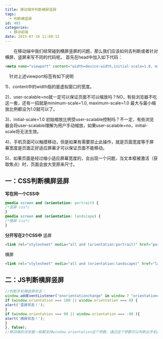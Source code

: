 ```yaml
---
title: 移动端中判断横屏竖屏
tags:
  - 判断横竖屏
id: 493
categories:
  - 移动前端
date: 2015-07-16 11:09:12
---
```


&emsp;&emsp;在移动端中我们经常碰到横屏竖屏的问题，那么我们应该如何去判断或者针对横屏、竖屏来写不同的代码呢。
首先在head中加入如下代码：

```html
<meta name="viewport" content="width=device-width,initial-scale=1.0, minimum-scale=1.0, maximum-scale=1.0, user-scalable=no"/>
```

&emsp;针对上述viewport标签有如下说明

1)、content中的width指的是虚拟窗口的宽度。

2)、user-scalable=no就一定可以保证页面不可以缩放吗？NO，有些浏览器不吃这一套，还有一招就是minimum-scale=1.0, maximum-scale=1.0 最大与最小缩放比例都设为1.0就可以了。

3)、initial-scale=1.0 初始缩放比例受user-scalable控制吗？不一定，有些浏览器会将user-scalable理解为用户手动缩放，如果user-scalable=no，initial-scale将无法生效。

4)、手机页面可以触摸移动，但是如果有需要禁止此操作，就是页面宽度等于屏幕宽度是页面正好适应屏幕才可以保证页面不能移动。

5)、如果页面是经过缩小适应屏幕宽度的，会出现一个问题，当文本框被激活（获取焦点）时，页面会放大至原来尺寸。

## 一：CSS判断横屏竖屏

**写在同一个CSS中**
```css
@media screen and (orientation: portrait) {
/*竖屏 css*/
}
@media screen and (orientation: landscape) {
/*横屏 css*/
}
```

**分开写在2个CSS中**
竖屏

```html
<link rel="stylesheet" media="all and (orientation:portrait)" href="portrait.css">
```

横屏

```html
<link rel="stylesheet" media="all and (orientation:landscape)" href="landscape.css">
```

## 二：JS判断横屏竖屏

```javascript
//判断手机横竖屏状态：
window.addEventListener("onorientationchange" in window ? "orientationchange" : "resize", function() {
if (window.orientation === 180 || window.orientation === 0) {
alert('竖屏状态！');
}
if (window.orientation === 90 || window.orientation === -90 ){
alert('横屏状态！');
}
}, false);
//移动端的浏览器一般都支持window.orientation这个参数，通过这个参数可以判断出手机是处在横屏还是竖屏状态。
```